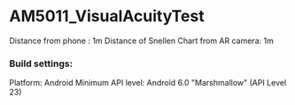 # AM5011_VisualAcuityTest
Distance from phone : 1m
Distance of Snellen Chart from AR camera: 1m
### Build settings:

Platform: Android
Minimum API level: Android 6.0 "Marshmallow" (API Level 23)

